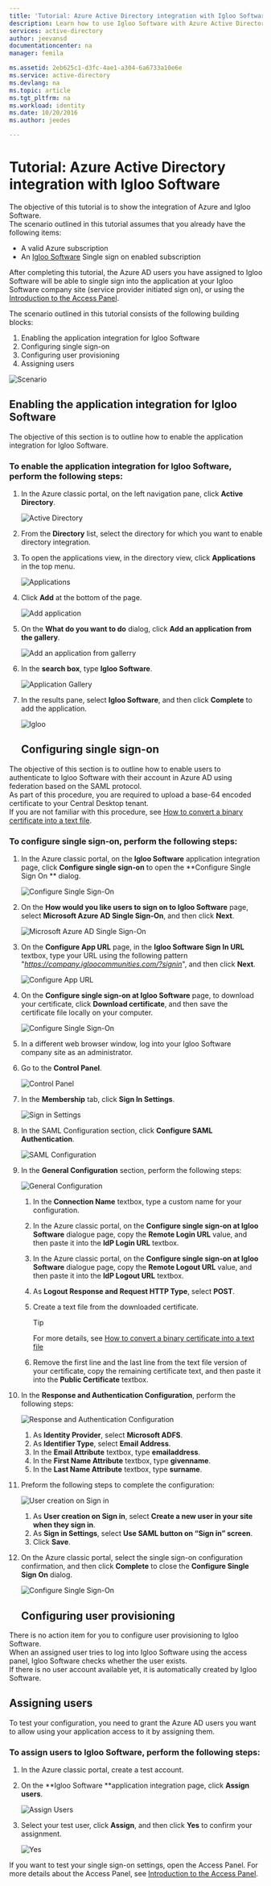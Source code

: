 ```yaml
---
title: 'Tutorial: Azure Active Directory integration with Igloo Software | Microsoft Docs'
description: Learn how to use Igloo Software with Azure Active Directory to enable single sign-on, automated provisioning, and more!
services: active-directory
author: jeevansd
documentationcenter: na
manager: femila

ms.assetid: 2eb625c1-d3fc-4ae1-a304-6a6733a10e6e
ms.service: active-directory
ms.devlang: na
ms.topic: article
ms.tgt_pltfrm: na
ms.workload: identity
ms.date: 10/20/2016
ms.author: jeedes

---
```

# Tutorial: Azure Active Directory integration with Igloo Software
The objective of this tutorial is to show the integration of Azure and Igloo Software.  
The scenario outlined in this tutorial assumes that you already have the following items:

* A valid Azure subscription
* An [Igloo Software](http://www.igloosoftware.com/) Single sign on enabled subscription

After completing this tutorial, the Azure AD users you have assigned to Igloo Software will be able to single sign into the application at your Igloo Software company site (service provider initiated sign on), or using the [Introduction to the Access Panel](active-directory-saas-access-panel-introduction.md).

The scenario outlined in this tutorial consists of the following building blocks:

1. Enabling the application integration for Igloo Software
2. Configuring single sign-on
3. Configuring user provisioning
4. Assigning users

![Scenario](./media/active-directory-saas-igloo-software-tutorial/IC783961.png "Scenario")

## Enabling the application integration for Igloo Software
The objective of this section is to outline how to enable the application integration for Igloo Software.

### To enable the application integration for Igloo Software, perform the following steps:
1. In the Azure classic portal, on the left navigation pane, click **Active Directory**.
   
   ![Active Directory](./media/active-directory-saas-igloo-software-tutorial/IC700993.png "Active Directory")
2. From the **Directory** list, select the directory for which you want to enable directory integration.
3. To open the applications view, in the directory view, click **Applications** in the top menu.
   
   ![Applications](./media/active-directory-saas-igloo-software-tutorial/IC700994.png "Applications")
4. Click **Add** at the bottom of the page.
   
   ![Add application](./media/active-directory-saas-igloo-software-tutorial/IC749321.png "Add application")
5. On the **What do you want to do** dialog, click **Add an application from the gallery**.
   
   ![Add an application from gallerry](./media/active-directory-saas-igloo-software-tutorial/IC749322.png "Add an application from gallerry")
6. In the **search box**, type **Igloo Software**.
   
   ![Application Gallery](./media/active-directory-saas-igloo-software-tutorial/IC783962.png "Application Gallery")
7. In the results pane, select **Igloo Software**, and then click **Complete** to add the application.
   
   ![Igloo](./media/active-directory-saas-igloo-software-tutorial/IC783963.png "Igloo")
   
   ## Configuring single sign-on

The objective of this section is to outline how to enable users to authenticate to Igloo Software with their account in Azure AD using federation based on the SAML protocol.  
As part of this procedure, you are required to upload a base-64 encoded certificate to your Central Desktop tenant.  
If you are not familiar with this procedure, see [How to convert a binary certificate into a text file](http://youtu.be/PlgrzUZ-Y1o).

### To configure single sign-on, perform the following steps:
1. In the Azure classic portal, on the **Igloo Software** application integration page, click **Configure single sign-on** to open the **Configure Single Sign On ** dialog.
   
   ![Configure Single Sign-On](./media/active-directory-saas-igloo-software-tutorial/IC783964.png "Configure Single Sign-On")
2. On the **How would you like users to sign on to Igloo Software** page, select **Microsoft Azure AD Single Sign-On**, and then click **Next**.
   
   ![Microsoft Azure AD Single Sign-On](./media/active-directory-saas-igloo-software-tutorial/IC783965.png "Microsoft Azure AD Single Sign-On")
3. On the **Configure App URL** page, in the **Igloo Software Sign In URL** textbox, type your URL using the following pattern "*https://company.igloocommunities.com/?signin*", and then click **Next**.
   
   ![Configure App URL](./media/active-directory-saas-igloo-software-tutorial/IC773625.png "Configure App URL")
4. On the **Configure single sign-on at Igloo Software** page, to download your certificate, click **Download certificate**, and then save the certificate file locally on your computer.
   
   ![Configure Single Sign-On](./media/active-directory-saas-igloo-software-tutorial/IC783966.png "Configure Single Sign-On")
5. In a different web browser window, log into your Igloo Software company site as an administrator.
6. Go to the **Control Panel**.
   
   ![Control Panel](./media/active-directory-saas-igloo-software-tutorial/IC799949.png "Control Panel")
7. In the **Membership** tab, click **Sign In Settings**.
   
   ![Sign in Settings](./media/active-directory-saas-igloo-software-tutorial/IC783968.png "Sign in Settings")
8. In the SAML Configuration section, click **Configure SAML Authentication**.
   
   ![SAML Configuration](./media/active-directory-saas-igloo-software-tutorial/IC783969.png "SAML Configuration")
9. In the **General Configuration** section, perform the following steps:
   
   ![General Configuration](./media/active-directory-saas-igloo-software-tutorial/IC783970.png "General Configuration")
   
   1. In the **Connection Name** textbox, type a custom name for your configuration.
   2. In the Azure classic portal, on the **Configure single sign-on at Igloo Software** dialogue page, copy the **Remote Login URL** value, and then paste it into the **IdP Login URL** textbox.
   3. In the Azure classic portal, on the **Configure single sign-on at Igloo Software** dialogue page, copy the **Remote Logout URL** value, and then paste it into the **IdP Logout URL** textbox.
   4. As **Logout Response and Request HTTP Type**, select **POST**.
   5. Create a text file from the downloaded certificate.
      
      > [!TIP]
      > For more details, see [How to convert a binary certificate into a text file](http://youtu.be/PlgrzUZ-Y1o)
      > 
      > 
   6. Remove the first line and the last line from the text file version of your certificate, copy the remaining certificate text, and then paste it into the **Public Certificate** textbox.
10. In the **Response and Authentication Configuration**, perform the following steps:
    
    ![Response and Authentication Configuration](./media/active-directory-saas-igloo-software-tutorial/IC783971.png "Response and Authentication Configuration")
    
    1. As **Identity Provider**, select **Microsoft ADFS**.
    2. As **Identifier Type**, select **Email Address**.
    3. In the **Email Attribute** textbox, type **emailaddress**.
    4. In the **First Name Attribute** textbox, type **givenname**.
    5. In the **Last Name Attribute** textbox, type **surname**.
11. Preform the following steps to complete the configuration:
    
    ![User creation on Sign in](./media/active-directory-saas-igloo-software-tutorial/IC783972.png "User creation on Sign in")
    
    1. As **User creation on Sign in**, select **Create a new user in your site when they sign in**.
    2. As **Sign in Settings**, select **Use SAML button on “Sign in” screen**.
    3. Click **Save**.
12. On the Azure classic portal, select the single sign-on configuration confirmation, and then click **Complete** to close the **Configure Single Sign On** dialog.
    
    ![Configure Single Sign-On](./media/active-directory-saas-igloo-software-tutorial/IC783973.png "Configure Single Sign-On")
    
    ## Configuring user provisioning

There is no action item for you to configure user provisioning to Igloo Software.  
When an assigned user tries to log into Igloo Software using the access panel, Igloo Software checks whether the user exists.  
If there is no user account available yet, it is automatically created by Igloo Software.

## Assigning users
To test your configuration, you need to grant the Azure AD users you want to allow using your application access to it by assigning them.

### To assign users to Igloo Software, perform the following steps:
1. In the Azure classic portal, create a test account.
2. On the **Igloo Software **application integration page, click **Assign users**.
   
   ![Assign Users](./media/active-directory-saas-igloo-software-tutorial/IC783974.png "Assign Users")
3. Select your test user, click **Assign**, and then click **Yes** to confirm your assignment.
   
   ![Yes](./media/active-directory-saas-igloo-software-tutorial/IC767830.png "Yes")

If you want to test your single sign-on settings, open the Access Panel. For more details about the Access Panel, see [Introduction to the Access Panel](active-directory-saas-access-panel-introduction.md).

